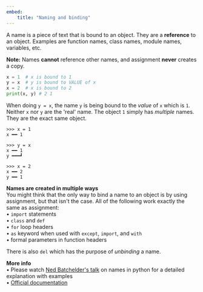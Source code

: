 ```yaml
---
embed:
    title: "Naming and binding"
---
```

A name is a piece of text that is bound to an object. They are a **reference** to an object. Examples are function names, class names, module names, variables, etc.

**Note:** Names **cannot** reference other names, and assignment **never** creates a copy.
```py
x = 1  # x is bound to 1
y = x  # y is bound to VALUE of x
x = 2  # x is bound to 2
print(x, y) # 2 1
```
When doing `y = x`, the name `y` is being bound to the *value* of `x` which is `1`. Neither `x` nor `y` are the 'real' name. The object `1` simply has *multiple* names. They are the exact same object.
```
>>> x = 1
x ━━ 1

>>> y = x
x ━━ 1
y ━━━┛

>>> x = 2
x ━━ 2
y ━━ 1
```
**Names are created in multiple ways**  
You might think that the only way to bind a name to an object is by using assignment, but that isn't the case. All of the following work exactly the same as assignment:  
• `import` statements  
• `class` and `def`  
• `for` loop headers  
• `as` keyword when used with `except`, `import`, and `with`  
• formal parameters in function headers  

There is also `del` which has the purpose of *unbinding* a name.

**More info**  
• Please watch [Ned Batchelder's talk](https://youtu.be/_AEJHKGk9ns) on names in python for a detailed explanation with examples  
• [Official documentation](https://docs.python.org/3/reference/executionmodel.html#naming-and-binding)
